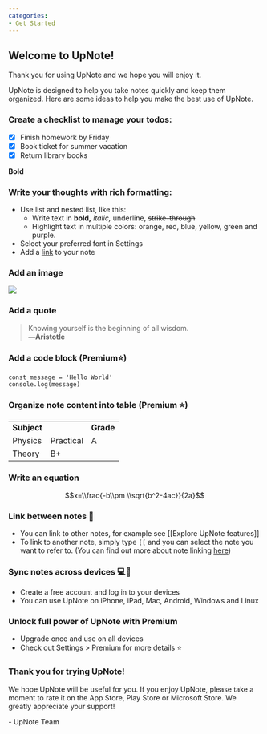 ```yaml
---
categories:
- Get Started
---
```

## Welcome to UpNote!

Thank you for using UpNote and we hope you will enjoy it.

  

UpNote is designed to help you take notes quickly and keep them organized. Here are some ideas to help you make the best use of UpNote.

  

### Create a checklist to manage your todos:

- [x] Finish homework by Friday
- [x] Book ticket for summer vacation
- [x] Return library books

**Bold**  

### Write your thoughts with rich formatting:

- Use list and nested list, like this:
    - Write text in **bold,** _italic,_ underline, ~~strike-through~~
    - Highlight text in multiple colors: orange, red, blue, yellow, green and purple.
- Select your preferred font in Settings
- Add a [link](https://medium.com/upnote) to your note

  

### Add an image

![](../../files/upnote_sample_image.png)  

  

### Add a quote

> Knowing yourself is the beginning of all wisdom.  
> **―Aristotle**

###   

### Add a code block (Premium⭐)

```
const message = 'Hello World'
console.log(message)
```

###   

### Organize note content into table (Premium ⭐)

|     |     |     |
| --- | --- | --- |  
| **Subject** |     | **Grade** |
| Physics | Practical | A   |
| Theory | B+  |

  

### Write an equation

$$x=\\frac{-b\\pm \\sqrt{b^2-4ac}}{2a}$$

  

### Link between notes 🔗

- You can link to other notes, for example see [[Explore UpNote features]]
- To link to another note, simply type `[[` and you can select the note you want to refer to. (You can find out more about note linking [here](https://medium.com/upnote/bi-directional-links-in-upnote-63631bd36b2a))

  

### Sync notes across devices 💻📱

- Create a free account and log in to your devices
- You can use UpNote on iPhone, iPad, Mac, Android, Windows and Linux

  

### Unlock full power of UpNote with Premium

- Upgrade once and use on all devices
- Check out Settings > Premium for more details ⭐

  

### Thank you for trying UpNote!

We hope UpNote will be useful for you. If you enjoy UpNote, please take a moment to rate it on the App Store, Play Store or Microsoft Store. We greatly appreciate your support!

  

\- UpNote Team